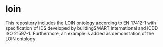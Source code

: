 # loin
This repository includes the LOIN ontology according to EN 17412-1 with specification of IDS developed by buildingSMART International and ICDD ISO 21597-1.
Furthermore, an example is added as demonstation of the LOIN ontology
